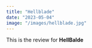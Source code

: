 ```yaml
---
title: "Hellblade"
date: "2023-05-04"
image: "/images/hellblade.jpg"
---
```


This is the review for **HellBalde**
